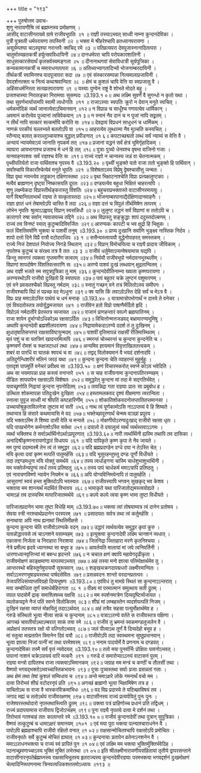 +++
title = "१९३"

+++
पुरुषोत्तम उवाच-  
शृणु नारायणीश्रि त्वं ब्रह्मघ्नस्य प्रमोक्षणम् ।  
आसीद् वाटासीनराख्ये ग्रामे राजीवभूपतिः ॥१ ॥
राज्ञी तस्याऽभवत् साध्वी नाम्ना कुन्दनदेविका ।  
पुत्री पुत्रवती धर्मपरायणा तपस्विनी ॥२ ॥
भक्ता मे श्रीहरेश्चापि व्रतध्यानपरायणा ।  
असूर्यम्पश्या चाऽस्पृश्या नरान्तरैः क्वचिद् रमे ॥३ ॥
पतिव्रत्यपरा देवपूजास्नानादितत्परा ।  
चातुर्मास्यव्रतकर्त्री हर्युत्सवविधायिनी ॥४॥
दानधर्मपरा चापि परोपकारशालिनी ।  
साधुसत्कारसेवार्थं कृतसर्वस्वमङ्गला ॥५ ॥
दीनानाथगवां सेवाविधात्री सूर्यपूजिका ।  
कन्यकामानकर्त्री च ममाराधनतत्परा ॥६ ॥
अतिथ्यभ्यागतादिभ्यो भोजनाम्बरदायिनी ।  
तीर्थकर्त्री स्वामिनश्च पादपूजापरा सदा ॥७ ॥
एवं संस्कारसम्पन्ना नित्यमालाप्रजापिनी ।  
देवदर्शनरक्ता च नित्यं कथाश्रवान्विता ॥८ ॥
क्षेमं च कुशलं चापि वेत्ति या स्वप्रजासु वै ।  
अहिंसाधर्मनिरता सत्यव्रतपरायणा ॥९ ॥
यस्याः पुण्येन राष्ट्रं वै शोभते मोदते बहु ।  
प्रजाश्चास्या निरातङ्का निरामयाः सुसम्पदः ॥3.193.१ ०॥
अथ लक्ष्मि सुवर्णे वै सुगन्धो न कृतो यथा ।  
तथा सुवर्णभार्यायामपि स्वामी त्वधोगतिः ॥११ ॥
राजाऽस्याः स्वपतिः क्रूरो न देवान् मनुते स्वचित् ।  
धर्मकर्मादिकं व्यर्थं जानात्येवाऽभिमानवान् ॥१२॥
न विप्रान्न च साधूँश्च गणयत्येव धार्मिकान् ।  
अवमानं करोत्येव पूज्यानां त्वविवेकवान् ॥१ ३॥
न स्नानं नैव दानं च न पूजां नापि सद्व्रतम् ।  
न तीर्थं नापि सत्कारं सत्कर्मापि करोति सः ॥१४॥
देवद्रव्यं विप्रधनं साधुधनं च धार्मिकम् ।  
नाणकं परकीयं यल्लभ्यते बलतोऽपि वा ॥१५॥
आहरत्येव लुब्धात्मा नैव मुञ्चति कस्यचित् ।  
स्तैन्याद् बलात् कराल्लुञ्चायाश्च युद्धात् प्रपीडनात् ॥१ ६॥
कपटाच्छद्मतो लब्धं सर्वं न्याय्यं स वेत्ति वै ।  
अन्यायं न्यायमेवाऽयं जानाति नृपकर्म तत् ॥१७॥
प्रजानां यद्धनं सर्वं क्षेत्रं भूमिर्गृहादिकम् ।  
व्यापारा आयभागाश्च प्रजाश्च मे धनं हि तत् ॥१८॥
पुत्राः पुत्र्यो धेनवश्च वृषभा वाजिनो गजाः ।  
यानवाहनपशवः सर्वं राज्ञश्च वेत्ति सः ॥१९॥
राज्यं राज्ञो न चान्यस्य जडं वा चेतनात्मकम् ।  
पृथ्वीपतिर्यतो राजा पार्थिवाश्च नृपस्य वै ॥3.193.२० ॥
पृथ्वीं भुङ्क्ते यतो राजा ततो भुङ्क्ते हि पार्थिवान् ।  
सर्वांश्चापि विकाराँश्चेत्येवं मनुते भूपतिः ॥२१ ॥
विशेषताऽस्य विप्रेषु द्वेषश्चासीत्तु जन्मतः ।  
विप्रा वृथा नयन्त्येव लड्डुकान् दक्षिणास्तथा ॥२२॥
वृथा भिक्षाटनाश्चेति विप्राः प्रत्यक्षलुण्टकाः ।  
मत्वैवं ब्राह्मणान् दृष्ट्वा निष्कासयति दूरतः ॥२३॥
दण्डयत्येव बहुधा भिक्षितं चाहरत्यपि ।  
शृणु लक्ष्म्येकदा विप्रास्तीर्थङ्करास्तु विंशतिः ॥२४॥
बहुचराप्रभक्तास्ते वाटासीनरमाययुः ।  
मार्गे विश्रान्तिलाभार्थं राज्ञ्या ते सत्कृतास्तदा ॥२५॥
भोजनाम्बरपानाद्यैर्दक्षिणादानवाहनैः ।  
राज्ञा ज्ञातं धनं तेषामग्रेऽपि चास्ति वै तदा ॥२६॥
राज्ञा दत्तं च विपुलं तीर्थमिषेण तत्परम् ।  
लोभेन नृपतिः श्रुत्वाऽऽह्वयद् विप्रान् स्वसन्निधौ ॥२ ७॥
लुलुण्ट तद्धनं सर्वं विप्राणां स ततोऽपि च ।  
कारागारे रुषा सर्वान् न्यवासयच्च तद्दिने ॥२८॥
अथ विप्रास्तु सङ्क्रुद्धाः शापं ददुस्तदोल्बणम् ।  
राज्यं तव विनष्टं स्यात् कुटुम्बादिविवर्जितः ॥२९॥
आरण्यकः कापटी च भव क्षुद्रो हि भिक्षुकः ।  
फलं विंशतिवर्षाणि भुक्त्वा च पाशवीं तनुम् ॥3.193.३० ॥
प्राप्य दुःखानि सर्वाणि भुङ्क्ष्व नास्तिक निर्दय ।  
शापो दत्तो दिने विप्रै रात्रौ वटोदराधिपः ॥३ १ ॥
ससैन्यस्त्वाययौ युद्धेनोपाहरत् समस्तकम् ।  
राज्ये निजं देशपालं नियोज्य निगडे स्थितान् ॥३२॥
विप्रान् विमोचयित्वा च राज्ञ्यै प्रादाय जीविकाम् ।  
नृपतेश्च कुटुम्बं च संरक्ष्य तत्र वै ततः ॥३ ३ ॥
राजीवं धर्तुमेवाऽप्यन्वेषयामास यद्यपि ।  
किन्तु स्वनगरं त्यक्त्वा गुप्तमार्गेण सत्वरम् ॥३४॥
निर्ययौ राजीवभूपो नर्मदावनभूस्थलीम् ।  
विप्राणां शापदोषेण विंशतिवत्सराणि सः ॥३५॥
अरण्ये पाशवं दुःखं लब्धवान् क्षुद्रतान्वितम् ।  
अथ राज्ञी भजते स्म सपुत्रपुत्रिका तु माम् ॥३६॥
कुन्दनदेवीतिनाम्ना ख्याता कृष्णपरायणा ।  
अरण्यस्थोऽपि राजीवो दुःखितो हि स्वपापतः ॥३७॥
पापं बहुतरं चक्रे लुण्टनं पशुमारणम् ।  
एवं वने प्रवसतश्चैको विप्रस्तु नर्मदाम् ॥३८॥
स्नातुं गच्छन् वने तत्र मिलितोऽस्य समीपगः ।  
राजीवश्चापि विप्रं तं पप्रच्छ वद मेऽधुना ॥३९॥
क्व यासि किं तवाऽग्रेऽस्ति देहि सर्वं च मेऽत्र वै ।  
विप्रः प्राह ममाऽग्रेऽस्ति पाथेयं च धनं मनाक् ॥3.193.४० ॥
यात्रामात्रोपभोगार्थं न दास्ये ते वनेचर ।  
एवं विवदतोस्तत्र तयोर्युद्धमजायत ॥४१ ॥
राजीवेन हतो विप्रो पाषाणैर्मर्दितो हृदि ।  
विप्रोऽयं नर्मदातीरे प्रेतस्तत्र व्यजायत ॥४२॥
राजानं प्राणहन्तारं ववल्गे ब्रह्मघातिनम् ।  
राजा शापेन दुर्भाग्योऽधिकोऽथ रक्षसाऽर्दितः ॥४३॥
विचित्तोन्मत्तजडवद् बभ्रामारण्यभूमिषु ।  
अथापि कुन्दनदेवी ब्रह्मशीलपरायणा ॥४४॥
निद्रायामेकदाऽरण्ये ददर्श तं तु दुःखिनम् ।  
क्षुधातृषातिसन्तप्तं राक्षसाविष्टयुन्मदम् ॥४५॥
पाशवीं वृत्तिमापन्नं राक्षसीं रीतिमास्थितम् ।  
मृतं पशुं च वा पतत्रिणं खादन्तमित्यपि ॥४६॥
स्मरन्तं चोच्चरन्तं च कुन्दना कुन्दनेति च ।  
कृष्णवर्णं रोमशं च रूक्षजटाधरं तथा ॥४७॥
अन्यमिव ज्ञायमानं विवृत्ताखिलतत्त्वकम् ।  
शबरं वा पारधिं वा घातकं श्वपचं च वा ॥४८॥
तद्वद् विलोक्यमानं वै भयदं दर्शनादपि ।  
अतिदुर्गन्धिशरीरं मलिनं जरठं यथा ॥४९॥
कुन्दना कुन्दना चेति व्याहरन्तं मुहुर्मुहुः ।  
एतादृशं पापमूर्ति वनेचरं प्रवीक्ष्य सा ॥3.193.५० ॥
क्षणं विचारमकरोत् स्वप्ने कोऽयं भवेदिति ।  
अथ सा भयमापन्ना प्राह कस्त्वं वनान्तरे ॥५१ ॥
स चाह राजीवनामा कुन्दनापतिरस्म्यहम् ।  
पीडितः शापपापेन रक्षसाऽपि विशेषतः ॥५२॥
समुद्धरेत् कुन्दना मां तदा मे सद्गतिर्भवेत् ।  
यावच्छृणोति निद्रायां कुन्दना नृपनोदितम् ॥५३॥
तावन्निद्रा गता राज्ञ्याः प्रातः सा प्रबुबोध ह ।  
उत्थिता शोकमापन्ना पतिदुःखेन दुःखिता ॥५४॥
हस्तामलकवद दृश्यं वीक्षमाणा त्वरान्विता ।  
स्नात्वा पुपूज साध्वी मां श्रीपतिं कष्टहारिणीम् ॥५५॥
शोकातिशोकवदनोत्तप्तातितप्तमानसा ।  
उच्चार्याश्रुकृताविलनेत्रा तुष्टाव मां सती ॥५६॥
नाथ त्वं पूर्णकामोऽसि नाऽऽप्तव्यं वे हि शिष्यते ।  
तथाप्यत्र हि संसारे कथमायासि मे वद ॥५७॥
भक्तेच्छापूरणार्थं चेन्मम वाञ्छां प्रपूरय ।  
यदि भक्ताऽस्मि ते शिष्या दासी वेति च मन्यसे ॥५८॥
मोक्षणीयोऽरण्यदुःखाद् राजीवो रक्षसा धृतः ।  
यदि पापप्रभोगेण कर्मनाशोऽस्ति सर्वथा ॥५९॥
दयालो ते दयालुत्वं व्यर्थं व्यर्थस्तवाऽऽगमः ।  
व्यर्था भक्तिश्च ते सर्वाऽर्थार्थिनोऽर्थाऽप्रपूरणात् ॥3.193.६०॥
नारी त्वर्थार्थिनी ह्यस्मि तथापि तव दासिका ।  
अनादिश्रीकृष्णनारायणोद्धारं विधापय ॥६१ ॥
यदि पापिकृते कृष्ण कृपा ते नैव जायते ।  
मम पुण्यं ददाम्यस्मै तेन त्वं तं समुद्धर ॥६२॥
यदि ब्रह्मप्रदण्डेन दग्धे दया न तेऽस्ति चेत् ।  
मयि कृत्वा दयां कृष्ण मत्पतिं पातुमर्हसि ॥६३॥
यदि भूसुरहन्तुस्तु दण्डः पूर्णो विधीयते ।  
तदा तद्दण्डमधुना मयि योक्तुं समर्थये ॥६४॥
तस्य त्वर्धाङ्गना चास्मि चार्धशुभाशुभार्थिनी ।  
मम भक्तेर्जन्यपुण्यं त्वर्धं तस्य प्रतिष्ठतु ॥६५॥
तस्य पापं चार्धकर्म ममाऽत्रापि प्रतिष्ठतु ।  
एवं नारायणविष्णो न्यायेन नियमेन च ॥६६॥
अपि योग्यविनिमयेनापि तं पातुमर्हति ।  
आसुराणां स्वयं हन्ता मुक्तिदोऽपि भवस्यतः ॥६७॥
राजीवस्यापि भगवन् सुखकृद् भव केशव ।  
भक्ताया मम शान्त्यर्थं मदर्थितं विभावय ॥६८॥
भामाकृते यथा पारिजातोद्यमस्त्वयोह्यते ।  
भामाऽहं तव दास्यस्मि मत्पारिजातमर्थये ॥६९॥
कल्पे कल्पे त्वया कृष्ण भामा तुष्टा विधीयते ।  
    
पारिजातप्रदानेन भामा तुष्टा विधेहि माम् ॥3.193.७०॥
भक्त्या त्वां तोषयाम्यत्र त्वं दानेन प्रतोषय ।  
सेवया स्त्री नरश्चार्थप्रदानेन परस्परम् ॥७१ ॥
प्रसादयतः सर्वत्र तथा त्वं कर्तुमर्हसि ।  
सनाथाया अपि नाथ ह्यनाथां स्थितिमीक्षसे ।  
कुन्दना कुन्दना चेति राजीवोऽरण्यके वदन् ॥७२॥
उद्धारं त्वर्थयत्येव समुद्धर कृपां कुरु ।  
यावन्नोद्धारयसे त्वं चाऽनशने वसाम्यहम् ॥७३ ॥
इत्युक्त्वा कुन्दनादेवी लक्ष्मि चानशनं व्यधात् ।  
एकासना निर्जला च निराहारा निराशया ॥७४॥
जितनिद्रा जिताहारा मरणे कृतनिश्चया ।  
नेत्रे प्रमील्य हृदये ध्यानस्था सा बभूव ह ॥७५॥
आवर्तयति मालायां मां जपे त्वनिवर्तिनी ।  
धारणाध्यानवृत्तिभ्यां मां बबन्ध हृदन्तरे ॥७६॥
न चचाल क्षणं क्वापि महावेगदृढीकृता ।  
राजीवमोक्षणं काङ्क्षमाणा मत्परमाऽभवत् ॥७७॥
अहं तस्या मनो ज्ञात्वा पतिमोक्षार्थमेव तु ।  
आन्तरस्थो बहिस्तूर्णमुपाययौ सुरूपवान् ॥७८॥
शङ्खचक्रगदापद्मधरो लक्ष्मीरमान्वितः ।  
सर्वाऽऽभरणभूषाढ्यस्तथा पार्षदसेवितः ॥७९॥
प्रसन्नवदनः शान्तो वरदानप्रतत्परः ।  
तेजःपरिधिसंव्याप्तविग्रहो दिव्यभूषणः ॥3.193.८०॥
एवंविधं तु मामग्रे स्थितं सा कुन्दनाऽऽन्तरात् ।  
मया सम्बोधिता तूर्णं समाधेर्बहिरागता ॥८ १ ॥
वीक्ष्य मां परमात्मानं समुत्थाय सती द्रुतम् ।  
पपात पादयोर्मे द्राक् समाश्लिषच्च वक्षसि ॥८८२॥
मम स्पर्शनमात्रेण दिव्यदृष्टिर्व्यजायत ।  
व्यलोकयद्वने नैजं पतिं स्वप्ने विलोकितम् ॥८३॥
शीघ्रं मां लम्बहस्तेन व्यदर्शयत्पतिं निजम् ।  
दुःखिनं रक्षसा व्याप्तं मोक्षयितुं तदाऽऽर्थयत् ॥८४॥
अहं तत्रैव सहसा पत्युर्मोक्षार्थमेव ह ।  
गरुडे संस्थितो भूत्वा नीत्वा साकं च कुन्दनाम् ॥८५॥
यत्राऽऽरण्ये वर्तते स राजीवस्तत्र पक्षिणा ।  
आगच्छं चावतीर्याऽथाऽम्बरात् साकं तया रमे ॥८६॥
राजीवं तु भ्रमन्तं स्वकमण्डलुजलेन वै ।  
अप्रोक्षयं ततस्तत्र रक्षो यो वल्गितोऽभवत् ॥८७॥
जलं पीत्वाऽथ तूर्णं वै दिव्यदेहो बभूव ह ।  
मां स्तुत्वा मत्प्रतापेन विमानेन दिवं ययौ ॥८८॥
राजीवोऽपि तदा स्वस्थमना सुष्ठुप्रभानवान् ।  
भूत्वा ज्ञात्वा निजां पत्नीं मां तथा परमेश्वरम् ॥८९॥
ननाम पादयोर्मे वै प्रणनाम च दण्डवत् ।  
कुन्दनादेविका तस्मै सर्वं वृत्तं न्यवेदयत् ॥3.193.९०॥
ततो मया पुनर्वार्भिः प्रोक्षितः पावनोऽभवत् ।  
पापानां नाशनं चक्रेऽपाययं वारि मत्करैः ॥९१ ॥
गरुडे तं समारोप्याऽऽनयं वाटासनं पुरम् ।  
राज्ञ्या मन्त्रो दापितश्च राजा त्यक्त्वाऽभिमानकम् ॥९२॥
जग्राह मम मन्त्रं च कण्ठीं च तौलसीं तथा ।  
वैष्णवो भगवद्भक्तोऽभवच्चास्तिकभावनः ॥९३॥
पुत्राः पुत्र्यस्तथा सर्वाः प्रजाः प्रसन्नतां गताः ।  
अथ क्षेमं तथा तेषां कुशलं सम्विधाय च ॥९४॥
अन्ते ममाऽक्षरे लोके गमनार्थं वचो मम ।  
दत्वा तिरोभवं शीघ्रं वटोदरनृपं प्रति ॥९५॥
अगच्छं ब्राह्मणो भूत्वा भिक्षामिषेण तत्र ह ।  
याचितोऽथ स राजा वै भास्करविक्रमाभिधः ॥९६॥
वद विप्र प्रदास्ये ते यदिच्छाविषयं तव ।  
जगाद मह्यं च ततोऽर्थयं राजीवरक्षणम् ॥९७॥
वाटासीनस्य राज्यं प्रत्यर्पयितुं पुनः पुनः ।  
राजेश्वरस्तथोदारो नृपस्तथास्त्विति द्रुतम् ॥९८॥
उक्त्वा पत्रं प्राहिणोच्च प्रधानं प्रति तद्विधम् ।  
राज्यं प्रदापयामास राजीवाय द्विजोऽप्यहम् ॥९९॥
पुना राज्ञ्यै नृपतये दत्वा मे दर्शनं तथा ।  
तिरोभावं गतश्चाहं ततः कालान्तरे रमे ॥3.193.१० ०॥
राजीवं कुन्दनादेवीं तथा पुत्रान् सुपुत्रिकाः ।  
वैष्णवं तत्कुटुम्बं च धामाऽक्षरं समानयम् ॥१०१ ॥
एवं मया पुरा भक्त्या पत्न्याश्चाराधनेन वै ।  
पापोऽपि ब्रह्महाश्चापि राजीवो रक्षितो वनात् ॥१ ०२॥
राक्षसान्मोचितश्चापि राक्षसोऽपि प्रमोचितः ।  
राजीवनृपतेः सर्वे कुटुम्बं मोचितं ह्यघात् ॥१ ०३॥
कुन्दनायाः प्रतापेन व्रतेनाऽनशनेन वै ।  
ममाऽऽराधनभक्त्या च राज्यं स्वं प्रापितं पुन ॥१ ०४॥
एवं लक्ष्मि मम भक्त्या भुक्तिर्मुक्तिर्भवेदिह ।  
पठनाच्छ्रवणाच्चाऽस्य भुक्तिं मुक्तिं लभेत्तथा ॥१ ०५॥
इति श्रीलक्ष्मीनारायणीयसंहितायां तृतीये द्वापरसन्ताने वाटासीनारनृपतेर्ब्रह्मघ्नस्य राक्षसाभिभूतस्य हृतराज्यस्य कुन्दनदेवीराज्ञ्याः परमभक्त्या भगवद्दर्शनं दुःखमोक्षणं चेत्यादिनिरूपणनामा त्रिनवत्यधिकशततमोऽध्यायः ॥१९३ ॥
    

